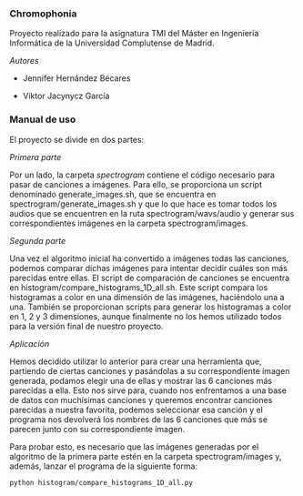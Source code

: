 ### Chromophonia
Proyecto realizado para la asignatura TMI del Máster en Ingeniería Informática de la Universidad Complutense de Madrid. 

_Autores_

- Jennifer Hernández Bécares

- Viktor Jacynycz García

### Manual de uso

El proyecto se divide en dos partes:

_Primera parte_

Por un lado, la carpeta *spectrogram* contiene el código necesario para pasar de canciones a imágenes. 
Para ello, se proporciona un script denominado generate_images.sh, que se encuentra en spectrogram/generate_images.sh y que lo que hace es
tomar todos los audios que se encuentren en la ruta spectrogram/wavs/audio y generar sus correspondientes imágenes en la carpeta
spectrogram/images. 

_Segunda parte_

Una vez el algoritmo inicial ha convertido a imágenes todas las canciones, podemos comparar dichas imágenes para intentar decidir cuáles
son más parecidas entre ellas. El script de comparación de canciones se encuentra en histogram/compare_histograms_1D_all.sh. Este script
compara los histogramas a color en una dimensión de las imágenes, haciéndolo una a una. También se proporcionan scripts para generar los
histogramas a color en 1, 2 y 3 dimensiones, aunque finalmente no los hemos utilizado todos para la versión final de nuestro proyecto.

_Aplicación_

Hemos decidido utilizar lo anterior para crear una herramienta que, partiendo de ciertas canciones y pasándolas a su correspondiente
imagen generada, podamos elegir una de ellas y mostrar las 6 canciones más parecidas a ella. Esto nos sirve para, cuando nos enfrentamos
a una base de datos con muchísimas canciones y queremos encontrar canciones parecidas a nuestra favorita, podemos seleccionar esa 
canción y el programa nos devolverá los nombres de las 6 canciones que más se parecen junto con su correspondiente imagen. 

Para probar esto, es necesario que las imágenes generadas por el algoritmo de la primera parte estén en la carpeta spectrogram/images y, 
además, lanzar el programa de la siguiente forma:

```
python histogram/compare_histograms_1D_all.py
```
